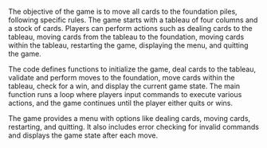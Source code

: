 
The objective of the game is to move all cards to the foundation piles, following specific rules. The game starts with a tableau of four columns and a stock of cards. Players can perform actions such as dealing cards to the tableau, moving cards from the tableau to the foundation, moving cards within the tableau, restarting the game, displaying the menu, and quitting the game.

The code defines functions to initialize the game, deal cards to the tableau, validate and perform moves to the foundation, move cards within the tableau, check for a win, and display the current game state. The main function runs a loop where players input commands to execute various actions, and the game continues until the player either quits or wins.

The game provides a menu with options like dealing cards, moving cards, restarting, and quitting. It also includes error checking for invalid commands and displays the game state after each move.
